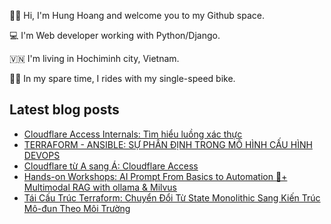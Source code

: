 ✌🏻 Hi, I'm Hung Hoang and welcome you to my Github space.

💻 I'm Web developer working with Python/Django.

🇻🇳 I'm living in Hochiminh city, Vietnam.

🚴🏻 In my spare time, I rides with my single-speed bike.

## Latest blog posts

* [Cloudflare Access Internals: Tìm hiểu luồng xác thực](https://hoangquochung1110.github.io/static-site-generator/cloudflare-101-cloudflare-access-internals)
* [TERRAFORM - ANSIBLE: SỰ PHÂN ĐỊNH TRONG MÔ HÌNH CẤU HÌNH DEVOPS](https://hoangquochung1110.github.io/static-site-generator/so-sanh-tf-va-ansible)
* [Cloudflare từ A sang Á: Cloudflare Access](https://hoangquochung1110.github.io/static-site-generator/cloudflare-101-cloudflare-access)
* [Hands-on Workshops: AI Prompt From Basics to Automation 🚀+ Multimodal RAG with ollama & Milvus](https://hoangquochung1110.github.io/static-site-generator/prompt-engineer-viet-stories)
* [Tái Cấu Trúc Terraform: Chuyển Đổi Từ State Monolithic Sang Kiến Trúc Mô-đun Theo Môi Trường](https://hoangquochung1110.github.io/static-site-generator/vietnamese-terraform-migration-guide)